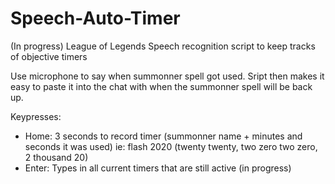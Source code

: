 # Speech-Auto-Timer
(In progress)
League of Legends Speech recognition script to keep tracks of objective timers

Use microphone to say when summonner spell got used. Sript then makes it easy to paste it into the chat with when the summonner spell will be back up.

Keypresses:
- Home: 3 seconds to record timer (summonner name + minutes and seconds it was used) ie: flash 2020 (twenty twenty, two zero two zero, 2 thousand 20)
- Enter: Types in all current timers that are still active  (in progress)
